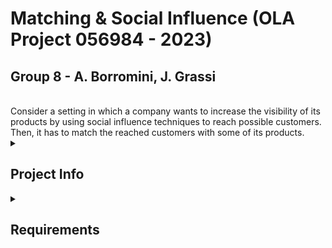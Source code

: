 # Matching & Social Influence (OLA Project 056984 - 2023)
## Group 8 - A. Borromini, J. Grassi
<br>
Consider a setting in which a company wants to increase the visibility of its products by using social influence techniques to reach possible customers. Then, it has to match the reached customers with some of its products.

<details><summary><h2>Project Info</h2></summary>
<details>
  <summary><h3>Environment</h3></summary>
  <br>
  We assume that a round corresponds to one day. The network of customers is organized in a graph defined by:
<ul>
<li>a set of 30 customers;</li>
<li>a set of edges connecting the customers. These edges describe the influence among the customers; we assume that only ~10% (50) of the possible edges are present;</li>
<li>each edge has a possibly different activation probability;</li>
<li>for each user, two binary features can be observed by the company,  call them F1 and F2; </li>
<li>customers can be of three different classes according to these features, call them C1, C2, C3;</li> 
<li>these three classes differ in terms of the reward of matching the customer with the items;</li>
<li>at each round, the company can choose three seeds to activate in the social network.</li>
</ul>
<br>
Moreover, the company has three classes of products D1, D2, and D3, and:
<ul>
<li>for every product of type Dj and class of customer Ci, specify a reward distribution F(Dj, Ci) of matching the product “j” with the customer “i”;</li>
<li>each reward distribution is a Gaussian distribution;</li>
<li>
for every product of type Dj, specify the number of units of this product; each type of product has 3 units;</li>
<li>
each unit of product can be matched only with one customer, and each customer can be matched with a single product.</li>
</ul>

The time horizon to use in the experiments is 365 rounds long. At each round, after the set of seeds is selected, the information cascade and matching is repeated sufficiently many times.
</details>



<details>
  <summary><h3>Clairvoyant optimization algorithm</h3></summary>
  Consider the case in which the company can directly observe the type of each customer Ci. The objective function to maximize is defined as the sum of the expected reward of the couples of matched customers to products. In particular, for each influenced customer of type Ci matched with a product of type Di the reward is the expected value of the distribution F(Dj, Ci).

The optimization algorithm that we suggest is divided into two steps:
<ol>
<li>Find the node that, when it is a seed, gives the highest marginal increase in the number of total activated nodes. Then, fix it as a seed and find the one among the remaining ones that, when added, gives the highest increase. Repeat the same procedure also for the last node. This is called the <b>greedy algorithm</b>. When looking for the nodes that give the highest increase in the number of total activated nodes, simulate the social influence process by using a <b>Monte Carlo technique</b> with a sufficiently large number of runs.</li>
<li>
When the optimal set of seeds is fixed, compute the value of the optimum by simulating multiple runs of the social influence process and, for each set of activated nodes, <b>compute the value of the optimal matching</b>. The value of the optimum is computed as an expectation over these runs. If there are more activated users than products, define an opportune number of dummy items such that the total number of items equals the number of users. There is no reward when a user of any class is matched with a dummy item. The case in which there are more items than users can be handled in a similar way.
</li>
</ol>
</details>
</details>



<details>
  <summary><h2>Requirements</h2></summary>
    <ul>
      <li><details>
        <summary><h4>Step 0: Motivations and environment design</h4></summary>
        Imagine and motivate a realistic application fitting with the scenario above. Describe all the parameters needed to build the simulator.
        </details></li>
      <li>
      <details>
        <summary> <h4>Step 1: Learning for social influence</h4>
        </summary>
        Assume that all the properties of the graph are known except for the edge activation probabilities. Apply the greedy algorithm to the problem of maximizing the expected number of activated customers, where each edge activation probability is replaced with its upper confidence bound (in a <b>UCB1-like fashion</b>). Furthermore, apply the <b>greedy algorithm</b> to the same problem when estimating edge activation probabilities with Beta distributions and sampling is used (in a <b>TS-like fashion</b>). Report the plots with the average (over a sufficiently large number of runs) value and standard deviation of the cumulative regret, cumulative reward, instantaneous regret, and instantaneous reward.
        </details>
      </li>
      <li>
      <details>
        <summary>
        <h4>Step 2: Learning for matching</h4> 
        </summary>
        Consider the case in which the company can observe the type of each customer Ci. Moreover, assume that the set of seeds is fixed to the optimal solution found when the activation probabilities are known. On the other hand, suppose that the reward distributions F(Dj, Ci) for the matching are unknown. Apply an <b>upper confidence bound matching algorithm</b>in which the value of a matching is substituted with its upper confidence bound. Do the same using a <b>TS-like algorithm</b>. Report the plots with the average (over a sufficiently large number of runs) value and standard deviation of the cumulative regret, cumulative reward, instantaneous regret, and instantaneous reward.
        </details>
      </li>
      <li>
      <details>
        <summary>
          <h4>Step 3: Learning for joint social influence and matching</h4>
        </summary>
        Consider the case in which the company can observe the type of each customer Ci.  Moreover, assume that both the edge activation probabilities and reward distributions F(Dj, Ci) are unknown. Apply jointly the <b>greedy algorithm</b> (for influence maximization) and the matching algorithm using <b>upper confidence bound in place of the edge activation probabilities and the expected reward of each match</b>.  Apply jointly the greedy algorithm (for influence maximization) and the matching algorithm using the <b>TS algorithm to estimate the edge activation probabilities and the expected reward of each match</b>. Report the plots of the average value and standard deviation of the cumulative regret, cumulative reward, instantaneous regret, and instantaneous reward.
        </details>
      </li>
      <li>
      <details>
        <summary>
        <h4>Step 4: Contexts and their generation</h4>
        </summary>
        Consider the case in which the company cannot observe the type of each customer Ci, but only the features F1 and F2. Moreover, no information about the edge activation probabilities and the reward distributions F(Dj, Ci) is known beforehand. The <b>structure of the contexts is not known beforehand and needs to be learned from data</b>. Important remark: the learner does not know how many contexts there are, while it can only observe the features and data associated with the features. <b>Apply the UCB and TS algorithms (as in Step 3) paired with a context generation algorithm</b>, reporting the plots with the average (over a sufficiently large number of runs) value and standard deviation of the cumulative regret, cumulative reward, instantaneous regret, and instantaneous reward. Apply the context generation algorithms every two weeks of the simulation. Compare the performance of the designed algorithm with the one in Step 3 (that can observe the context).
        </details>
        </li>
        <li>
        <details>
        <summary>
          <h4>Step 5: Dealing with non-stationary environments with two abrupt changes</h4>
        </summary>
                        Assume that all the properties of the graph are known except for the edge activation probabilities. Assume that the edge activation probabilities are non-stationary, being <b>subject to seasonal phases (3 different phases spread over 365 days).</b> Provide motivation for the phases. Apply the <b>greedy algorithm</b> to the problem of maximizing the expected number of activated customers, where each edge activation probability is replaced with its <b>upper confidence bound (in a UCB1-like fashion)</b>. Moreover, apply two non-stationary flavors of the algorithm. The <b>first one is passive and exploits a sliding window</b>, while the second one is active and exploits a <b>change detection test</b>. Provide a sensitivity analysis of the algorithms, evaluating different values of the length of the sliding window in the first case and different values for the parameters of the change detection test in the second case. Report the plots of the average value and standard deviation of the cumulative regret, cumulative reward, instantaneous regret, and instantaneous reward.
        </details>
      </li>
      <li>
      <details>
        <summary>
          <h4>Step 6: Dealing with non-stationary environments with many abrupt changes</h4>
        </summary>
        Develop the EXP3 algorithm, which is devoted to dealing with adversarial settings. This algorithm is also used to deal with non-stationary settings when no information about the specific form of non-stationarity is known beforehand. Consider a simplified version of Step 5  in which the company chooses a single seed to activate in the social network at each round. First, apply the EXP3 algorithm and the algorithms designed in Step 5 to this simplified version of the setting. The expected result is that EXP3 performs much worse than the two non-stationary versions of UCB1. Subsequently, consider a different non-stationary setting with a higher non-stationarity degree. Such a degree can be modeled by having a large number of phases that frequently change. In particular, consider 5 phases, each one associated with a different optimal price, and these phases cyclically change with a high frequency. In this new setting, apply EXP3, UCB1, and the two non-stationary flavors of UBC1. The expected result is that EXP3 outperforms the non-stationary flavors of UCB1.
        </details>
      </li>
    </ul>
    </details>
</details>